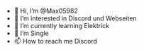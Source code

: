 - 👋 Hi, I’m @Max05982
- 👀 I’m interested in Discord und Webseiten
- 🌱 I’m currently learning Elektrick
- 💞️ I’m Single
- 📫 How to reach me Discord
<!---
Max05982/Max05982 is a ✨ special ✨ repository because its `README.md` (this file) appears on your GitHub profile.
You can click the Preview link to take a look at your changes.
--->
